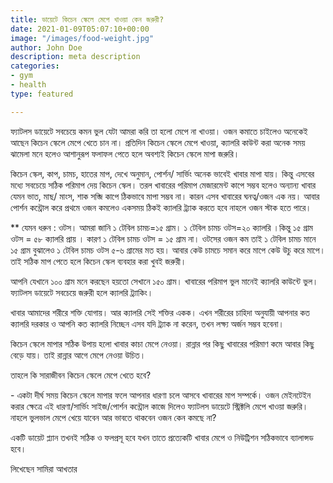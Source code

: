 ```yaml
---
title: ডায়েটে কিচেন স্কেলে মেপে খাওয়া কেন জরুরী?
date: 2021-01-09T05:07:10+00:00
image: "/images/food-weight.jpg"
author: John Doe
description: meta description
categories:
- gym
- health
type: featured

---
```

ফ্যাটলস ডায়েটে সবচেয়ে কমন ভুল যেটা আমরা করি তা হলো মেপে না খাওয়া। ওজন কমাতে চাইলেও অনেকেই আছেন কিচেন স্কেলে মেপে খেতে চান না। প্রতিদিন কিচেন স্কেলে মেপে খাওয়া, ক্যালরি কাউন্ট করা অনেক সময় ঝামেলা মনে হলেও আশানুরূপ ফলাফল পেতে হলে অবশ্যই কিচেন স্কেলে মাপা জরুরি।

কিচেন স্কেল, কাপ, চামচ, হাতের মাপ, দেখে অনুমান, পোর্শন/ সার্ভিং অনেক ভাবেই খাবার মাপা যায়। কিন্তু এসবের মধ্যে সবচেয়ে সঠিক পরিমাপ দেয় কিচেন স্কেল। তরল খাবারের পরিমাপ মেজারমেন্ট কাপে সম্ভব হলেও অন্যান্য খাবার যেমন ভাত, মাছ/ মাংস, শাক সব্জি কাপে ঠিকভাবে মাপা সম্ভব না। কারন এসব খাবারের ঘনত্ব/ওজন এক নয়। আবার পোর্শন কন্ট্রোল করে প্রথমে ওজন কমলেও একসময় ঠিকই ক্যালরি ট্র্যাক করতে হবে নাহলে ওজন স্টাক হতে পারে।

\** যেমন ধরুন : ওটস। আমরা জানি ১ টেবিল চামচ=১৫ গ্রাম। ১ টেবিল চামচ ওটস=২০ ক্যালরি ।কিন্তু ১৫ গ্রাম ওটস = ৫৮ ক্যালরি প্রায় । কারণ ১ টেবিল চামচ ওটস = ১৫ গ্রাম না। ওটসের ওজন কম তাই ১ টেবিল চামচ মানে ১৫ গ্রাম বুঝালেও ১ টেবিল চামচ ওটস ৫-৬ গ্রামের মত হয়। আবার কেউ চামচে সমান করে মাপে কেউ উচু করে মাপে। তাই সঠিক মাপ পেতে হলে কিচেন স্কেল ব্যবহার করা খুবই জরুরী।

আপনি যেখানে ১০০ গ্রাম মনে করছেন হয়তো সেখানে ১৫০ গ্রাম। খাবারের পরিমাপ ভুল মানেই ক্যালরি কাউন্টে ভুল। ফ্যাটলস ডায়েটে সবচেয়ে জরুরী হলে ক্যালরি ট্র্যাকিং।

 খাবার আমাদের শরীরে শক্তি যোগায়। আর ক্যালরি সেই শক্তির একক। এখন শরীরের চাহিদা অনুযায়ী আপনার কত ক্যালরি দরকার ও আপনি কত ক্যালরি নিচ্ছেন এসব যদি ট্র্যাক না করেন, তখন লক্ষ্য অর্জন সম্ভব হবেনা।

কিচেন স্কেলে মাপার সঠিক উপায় হলো খাবার কাচা মেপে নেওয়া। রান্নার পর কিছু খাবারের পরিমাণ কমে আবার কিছু বেড়ে যায়। তাই রান্নার আগে মেপে নেওয়া উচিত।

তাহলে কি সারাজীবন কিচেন স্কেলে মেপে খেতে হবে?

\- একটা দীর্ঘ সময় কিচেন স্কেলে মাপার ফলে আপনার ধারণা চলে আসবে খাবারের মাপ সম্পর্কে। ওজন মেইনটেইন করার ক্ষেত্রে এই ধারণা/সার্ভিং সাইজ/পোর্শন কন্ট্রোল কাজে দিলেও ফ্যাটলস ডায়েটে স্ট্রিক্টলি মেপে খাওয়া জরুরি। নাহলে ভুলভাল মেপে খেয়ে যাবেন আর ভাবতে থাকবেন ওজন কেন কমছে না?

একটি ডায়েট প্ল্যান তখনই সঠিক ও ফলপ্রসূ হবে যখন তাতে প্রত্যেকটি খাবার মেপে ও নিউট্রিশন সঠিকভাবে ব্যালান্সড হবে।

লিখেছেন সামিরা আখতার